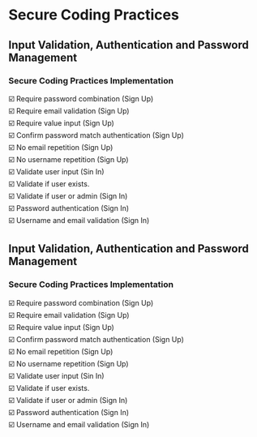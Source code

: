 # Secure Coding Practices

## Input Validation, Authentication and Password Management
### Secure Coding Practices Implementation

☑️ Require password combination (Sign Up) <br>
☑️ Require email validation (Sign Up) <br>
☑️ Require value input (Sign Up) <br>
☑️ Confirm password match authentication (Sign Up) <br>
☑️ No email repetition (Sign Up) <br>
☑️ No username repetition (Sign Up) <br>
☑️ Validate user input (Sin In) <br>
☑️ Validate if user exists. <br>
☑️ Validate if user or admin (Sign In) <br>
☑️ Password authentication (Sign In) <br>
☑️ Username and email validation (Sign In) <br>


## Input Validation, Authentication and Password Management
### Secure Coding Practices Implementation

☑️ Require password combination (Sign Up) <br>
☑️ Require email validation (Sign Up) <br>
☑️ Require value input (Sign Up) <br>
☑️ Confirm password match authentication (Sign Up) <br>
☑️ No email repetition (Sign Up) <br>
☑️ No username repetition (Sign Up) <br>
☑️ Validate user input (Sin In) <br>
☑️ Validate if user exists. <br>
☑️ Validate if user or admin (Sign In) <br>
☑️ Password authentication (Sign In) <br>
☑️ Username and email validation (Sign In) <br>

